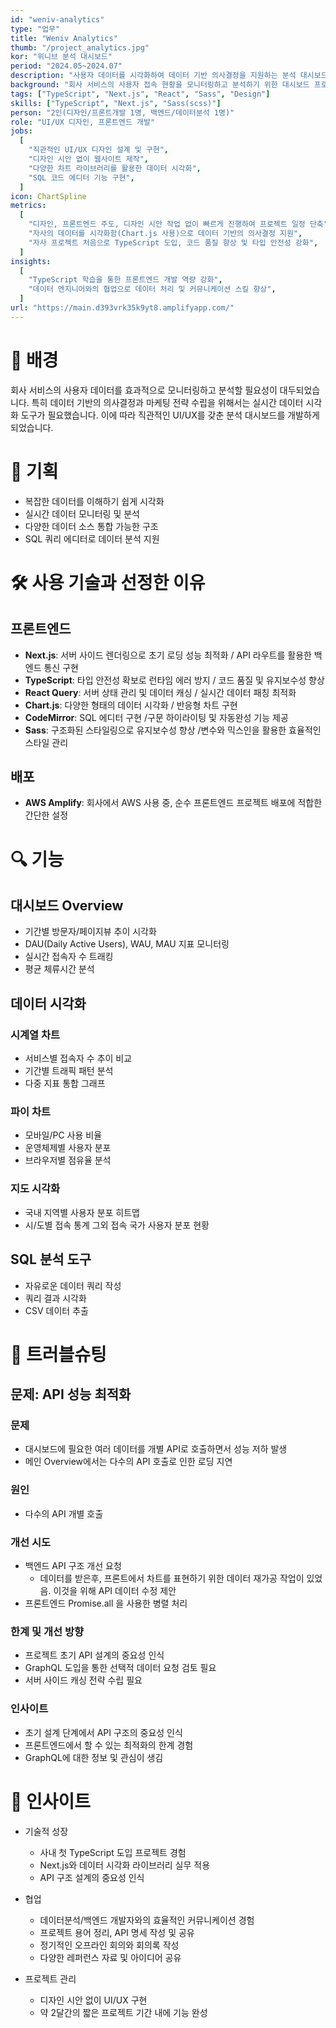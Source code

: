 ```yaml
---
id: "weniv-analytics"
type: "업무"
title: "Weniv Analytics"
thumb: "/project_analytics.jpg"
kor: "위니브 분석 대시보드"
period: "2024.05~2024.07"
description: "사용자 데이터를 시각화하여 데이터 기반 의사결정을 지원하는 분석 대시보드"
background: "회사 서비스의 사용자 접속 현황을 모니터링하고 분석하기 위한 대시보드 프로젝트입니다. 데이터 기반 의사결정과 마케팅 전략 수립을 지원하고자 시작되었습니다."
tags: ["TypeScript", "Next.js", "React", "Sass", "Design"]
skills: ["TypeScript", "Next.js", "Sass(scss)"]
person: "2인(디자인/프론트개발 1명, 백엔드/데이터분석 1명)"
role: "UI/UX 디자인, 프론트엔드 개발"
jobs:
  [
    "직관적인 UI/UX 디자인 설계 및 구현",
    "디자인 시안 없이 웹사이트 제작",
    "다양한 차트 라이브러리를 활용한 데이터 시각화",
    "SQL 코드 에디터 기능 구현",
  ]
icon: ChartSpline
metrics:
  [
    "디자인, 프론트엔드 주도, 디자인 시안 작업 없이 빠르게 진행하여 프로젝트 일정 단축",
    "자사의 데이터를 시각화함(Chart.js 사용)으로 데이터 기반의 의사결정 지원",
    "자사 프로젝트 처음으로 TypeScript 도입, 코드 품질 향상 및 타입 안전성 강화",
  ]
insights:
  [
    "TypeScript 학습을 통한 프론트엔드 개발 역량 강화",
    "데이터 엔지니어와의 협업으로 데이터 처리 및 커뮤니케이션 스킬 향상",
  ]
url: "https://main.d393vrk35k9yt8.amplifyapp.com/"
---
```


# 🤔 배경

회사 서비스의 사용자 데이터를 효과적으로 모니터링하고 분석할 필요성이 대두되었습니다. 특히 데이터 기반의 의사결정과 마케팅 전략 수립을 위해서는 실시간 데이터 시각화 도구가 필요했습니다. 이에 따라 직관적인 UI/UX를 갖춘 분석 대시보드를 개발하게 되었습니다.

# 📝 기획

- 복잡한 데이터를 이해하기 쉽게 시각화
- 실시간 데이터 모니터링 및 분석
- 다양한 데이터 소스 통합 가능한 구조
- SQL 쿼리 에디터로 데이터 분석 지원

# 🛠️ 사용 기술과 선정한 이유

## 프론트엔드

- **Next.js**: 서버 사이드 렌더링으로 초기 로딩 성능 최적화 / API 라우트를 활용한 백엔드 통신 구현
- **TypeScript**: 타입 안전성 확보로 런타임 에러 방지 / 코드 품질 및 유지보수성 향상
- **React Query**: 서버 상태 관리 및 데이터 캐싱 / 실시간 데이터 패칭 최적화
- **Chart.js**: 다양한 형태의 데이터 시각화 / 반응형 차트 구현
- **CodeMirror**: SQL 에디터 구현 /구문 하이라이팅 및 자동완성 기능 제공
- **Sass**: 구조화된 스타일링으로 유지보수성 향상 /변수와 믹스인을 활용한 효율적인 스타일 관리

## 배포

- **AWS Amplify**: 회사에서 AWS 사용 중, 순수 프론트엔드 프로젝트 배포에 적합한 간단한 설정

# 🔍 기능

## 대시보드 Overview

- 기간별 방문자/페이지뷰 추이 시각화
- DAU(Daily Active Users), WAU, MAU 지표 모니터링
- 실시간 접속자 수 트래킹
- 평균 체류시간 분석

## 데이터 시각화

### 시계열 차트

- 서비스별 접속자 수 추이 비교
- 기간별 트래픽 패턴 분석
- 다중 지표 통합 그래프

### 파이 차트

- 모바일/PC 사용 비율
- 운영체제별 사용자 분포
- 브라우저별 점유율 분석

### 지도 시각화

- 국내 지역별 사용자 분포 히트맵
- 시/도별 접속 통계 그외 접속 국가 사용자 분포 현황

## SQL 분석 도구

- 자유로운 데이터 쿼리 작성
- 쿼리 결과 시각화
- CSV 데이터 추출

# 🚨 트러블슈팅

## 문제: API 성능 최적화

### 문제

- 대시보드에 필요한 여러 데이터를 개별 API로 호출하면서 성능 저하 발생
- 메인 Overview에서는 다수의 API 호출로 인한 로딩 지연

### 원인

- 다수의 API 개별 호출

### 개선 시도

- 백엔드 API 구조 개선 요청
  - 데이터를 받은후, 프론트에서 차트를 표현하기 위한 데이터 재가공 작업이 있었음. 이것을 위해 API 데이터 수정 제안
- 프론트엔드 Promise.all 을 사용한 병렬 처리

### 한계 및 개선 방향

- 프로젝트 초기 API 설계의 중요성 인식
- GraphQL 도입을 통한 선택적 데이터 요청 검토 필요
- 서버 사이드 캐싱 전략 수립 필요

### 인사이트

- 초기 설계 단계에서 API 구조의 중요성 인식
- 프론트엔드에서 할 수 있는 최적화의 한계 경험
- GraphQL에 대한 정보 및 관심이 생김

# 🎯 인사이트

- 기술적 성장

  - 사내 첫 TypeScript 도입 프로젝트 경험
  - Next.js와 데이터 시각화 라이브러리 실무 적용
  - API 구조 설계의 중요성 인식

- 협업

  - 데이터분석/백엔드 개발자와의 효율적인 커뮤니케이션 경험
  - 프로젝트 용어 정리, API 명세 작성 및 공유
  - 정기적인 오프라인 회의와 회의록 작성
  - 다양한 레퍼런스 자료 및 아이디어 공유

- 프로젝트 관리
  - 디자인 시안 없이 UI/UX 구현
  - 약 2달간의 짧은 프로젝트 기간 내에 기능 완성
